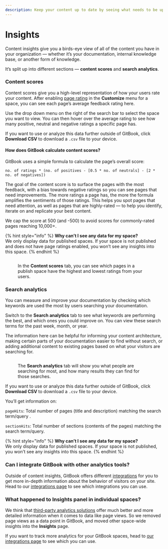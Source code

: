 ```yaml
---
description: Keep your content up to date by seeing what needs to be updated
---
```


# Insights

Content insights give you a birds-eye view of all of the content you have in your organization — whether it’s your documentation, internal knowledge base, or another form of knowledge.

It’s split up into different sections — **content scores** and **search analytics**.

### Content scores

Content scores give you a high-level representation of how your users rate your content. After enabling [page rating](../published-documentation/customization/space-customization.md#page-rating) in the **Customize** menu for a space, you can see each page’s average feedback rating here.

Use the drop down menu on the right of the search bar to select the space you want to view. You can then hover over the average rating to see how many positive, neutral and negative ratings a specific page has.

If you want to use or analyze this data further outside of GitBook, click **Download CSV** to download a `.csv` file to your device.

#### How does GitBook calculate content scores?

GitBook uses a simple formula to calculate the page’s overall score:

`no. of ratings * (no. of positives - [0.5 * no. of neutrals] - [2 * no. of negatives])`

The goal of the content score is to surface the pages with the most feedback, with a bias towards negative ratings so you can see pages that need improvements. The more ratings a page has, the more the formula amplifies the sentiments of those ratings. This helps you spot pages that need attention, as well as pages that are highly-rated — to help you identify, iterate on and replicate your best content.

We cap the score at 500 (and -500) to avoid scores for commonly-rated pages reaching 10,000+.

{% hint style="info" %}
**Why can’t I see any data for my space?**\
We only display data for published spaces. If your space is not published and does not have page ratings enabled, you won’t see any insights into this space.
{% endhint %}

<figure><img src="../.gitbook/assets/content-scores.png" alt=""><figcaption><p>In the <strong>Content scores</strong> tab, you can see which pages in a publish space have the highest and lowest ratings from your users.</p></figcaption></figure>

### Search analytics

You can measure and improve your documentation by checking which keywords are used the most by users searching your documentation.

Switch to the **Search analytics** tab to see what keywords are performing the best, and which ones you could improve on. You can view these search terms for the past week, month, or year.

The information here can be helpful for informing your content architecture, making certain parts of your documentation easier to find without search, or adding additional content to existing pages based on what your visitors are searching for.

<figure><img src="../.gitbook/assets/content-audit.png" alt=""><figcaption><p>The <strong>Search analytics</strong> tab will show you what people are searching for most, and how many results they can find for those searches.</p></figcaption></figure>

If you want to use or analyze this data further outside of GitBook, click **Download CSV** to download a `.csv` file to your device.

You’ll get information on:

`pageHits`: Total number of pages (title and description) matching the search term/query .

`sectionHits`: Total number of sections (contents of the pages) matching the search term/query.

{% hint style="info" %}
**Why can’t I see any data for my space?**\
We only display data for published spaces. If your space is not published, you won’t see any insights into this space.
{% endhint %}

### Can I integrate GitBook with other analytics tools?

Outside of content insights, GitBook offers different [integrations](broken-reference/) for you to get more in-depth information about the behavior of visitors on your site. Head to our [integrations page](https://app.gitbook.com/integrations) to see which integrations you can use.

### What happened to Insights panel in individual spaces?

We think that [third-party analytics solutions](https://app.gitbook.com/integrations/\~/categories/analytics) offer much better and more detailed information when it comes to data like page views. So we removed page views as a data point in GitBook, and moved other space-wide insights into the **Insights** page.

If you want to track more analytics for your GitBook spaces, head to [our integrations page](https://app.gitbook.com/integrations/\~/categories/analytics) to see which you can use.

